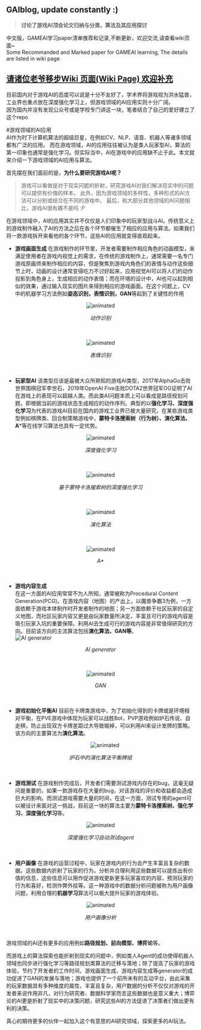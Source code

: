 ## GAIblog, update constantly :)  
> **讨论了游戏AI顶会论文归纳与分类，算法及其应用探讨**  
  
中文版，GAMEAI学习paper清单推荐和记录,不断更新，欢迎交流,请查看wiki页面~  
Some Recommanded and Marked paper for GAMEAI learning, The details are listed in wiki page  
<h2><a href="https://github.com/ls361664056/GameAI-paper-list/wiki">请诸位老爷移步Wiki 页面(Wiki Page) 欢迎补充</a></h2>
  
目前国内对于游戏AI的态度可以说是十分不友好了，学术界将游戏视为洪水猛兽，工业界也重点放在深度强化学习上，但游戏领域的AI应用实则十分广阔。  
因为国内并没有发现公众号或是学校专门讲这一块，笔者结合了自己的爱好建立了这个repo  

#游戏领域的AI应用  
AI作为时下计算机算法的超级巨星，在例如CV、NLP、语音、机器人等诸多领域都有广泛的应用。 而在游戏领域，AI的应用往往被认为是类人玩家型AI，算法的第一印象也通常是强化学习。但实际当中，AI在游戏中的应用缺不止于此。本文就来介绍一下游戏领域的AI应用与算法。  
  
首先摆在我们面前的是，**为什么要研究游戏AI呢？**  
> 游戏可以看做是对于现实问题的折射，研究游戏AI对我们解决现实中的问题可以提供有价值的样本。
> 此外，因为游戏领域的多样性，多种形式的AI方法可以分别或结合在不同的游戏中。
> 最后，和大部分其他领域的AI问题相比，游戏AI很有趣不是吗 :P  
  
在游戏领域中，AI的应用其实并不仅仅是人们印象中的玩家型战斗AI。传统意义上的游戏制作融入了AI的方法之后在各个环节都催生了相应的应用与算法。如果我们将一款游戏拆开来看他的各个环节，这些AI的应用就变得直观起来。  
* **游戏画面生成**
在游戏制作的环节里，开发者需要制作相应角色的动画模型，来满足使用者在游戏内视觉上的需求，在传统的游戏制作上，通常需要一名专门游戏原画师来制作相应的内容，但是聚焦到游戏内角色们的表情与动作这些细节上时，动画的设计通常变得吃力不讨好起来，应用视觉AI可以将人们的动作投影到角色身上，生成相应的动作表情；而在环境的设计中，AI也可以起到相似的效果，通过输入现实的图片来得到相应的游戏画面。在这个问题上，CV中的机器学习方法例如**姿态识别，表情识别，GAN**等起到了关键性的作用  
<p align="center">
  <img src="image/1.gif" alt="animated" />
</p> 
<center><i>动作识别</i></center>  
<br/><br/>  

<p align="center">
  <img src="image/2.jpg" alt="animated" />
</p> 
<center><i>表情识别</i></center>  
<br/><br/>  

* **玩家型AI**
该类型应该是最被大众所熟知的游戏AI类型，2017年AlphaGo击败世界围棋冠军李世石，2019年OpenAI Five击败DOTA2世界冠军OG证明了AI在游戏上的表现可以超越人类。而此类AI问题本质上可以看成是路径规划问题，即根据当前的游戏状态生成相应的动作序列。典型的以**强化学习、深度强化学习**为代表的游戏AI目前在国内的游戏工业界已被大量研究，在某些游戏类型例如棋牌类、回合制策略游戏中，**蒙特卡洛搜索树（行为树）、演化算法、A***等在线学习算法也具有一定优势。  
<p align="center">
  <img src="image/OpenAI-Five-Dota-2.png" alt="animated" />
</p> 
<center><i>深度强化学习</i></center>  
<br/><br/>  
  
<p align="center">
  <img src="image/3.jpeg" alt="animated" />
</p> 
<center><i>基于蒙特卡洛搜索树的深度强化学习</i></center>  
<br/><br/>  

<p align="center">
  <img src="image/7.jpg" alt="animated" />
</p> 
<center><i>演化算法</i></center>  
<br/><br/>  

<p align="center">
  <img src="image/4.gif" alt="animated" />
</p> 
<center><i>A*</i></center>  
<br/><br/>  


  
* **游戏内容生成**  
  在这一方面的AI应用常常不为人所知，通常被称为Procedural Content Generation(PCG)。在游戏内容（地图）的产出上，以魔兽争霸3为例，一方面依赖于游戏本体制作时开发者制作的地图；另一方面依赖于社区玩家的自定义地图，而社区玩家内容又更是由玩家数量所决定，丰富且可行的游戏内容是吸引玩家入坑的重要保障。利用AI去生成可行的游戏内容是非常值得研究的方向。目前该方向的主流算法包括**演化算法、GAN等**。  
![AI generator](image/5.jpg)
<center><i>AI generator</i></center>  
<br/><br/>  
  
<p align="center">
  <img src="image/6.jpg" alt="animated" />
</p> 
<center><i>GAN</i></center>  
<br/><br/>  
  
* **游戏初始化平衡AI**
  目前在卡牌类游戏中，为了初始化得到的卡牌或是环境相对平衡，在PVE游戏中体现为玩家可以战胜Bot，PVP游戏例如炉石传说、自走棋，防止出现双方卡牌差距过大导致输掉，可以利用AI来设计发牌的策略。该方向的主要算法为**演化算法**。  
  <p align="center">
  <img src="image/R-C.png" alt="animated" />
</p> 
<center><i>炉石中的演化算法平衡牌组</i></center>  
<br/><br/>  
  
* **游戏测试**
  在游戏制作完成后，开发者们需要测试游戏内存在的bug，这毫无疑问是重要的，如果一款游戏存在大量的bug，对该游戏的评价和收益都会造成巨大的影响。而测试游戏需要大量的时间，在这一方面，测试专用的agent可以被设计来面对这一挑战，目前这一块的算法主要为**蒙特卡洛搜索树、强化学习、深度强化学习**等。
<p align="center">
  <img src="image/9.png" alt="animated" />
</p> 
<center><i>深度强化学习自动测试agent</i></center>  
<br/><br/>  
  
* **用户画像**
  在游戏的运营过程中，玩家在游戏内的行为会产生丰富且复杂的数据，这些数据内折射了玩家的行为，分析并合理利用这些数据可以提炼出有价值的信息，这些信息可以用作促进游戏更新更多玩家喜欢的内容，预测玩家的行为和喜好，检测作弊外挂等。这一种游戏中的数据分析问题被称为用户画像问题，利用合理的**机器学习**算法可以极大提升玩家的游戏体验。  
<p align="center">
  <img src="image/Blog-Detail.png" alt="animated" />
</p> 
<center><i>用户画像分析</i></center>  
<br/><br/>  
  
游戏领域的AI还有更多的应用例如**路径规划、前向模型、博弈论**等。 
  
而游戏上的算法探索也能折射到现实的问题中，例如类人Agent的成功使得机器人领域也同步进行强化学习等路径规划类算法的迁移与落地；除了提高了玩家的游戏体验，节约了开发者的工作时间，游戏画面生成、游戏内容生成等generator的成功促进了GAN的发展与落地；游戏也提供了一个前所未有的互动平台，由此采集的玩家数据具有多种维度的属性，丰富且复杂，用户数据的分析不仅仅对游戏的开发者来说作用非凡，对行为研究者、数据科学家而言这些数据也是意义重大；博弈论的AI更是折射了现实中的决策问题，研究这些AI的方法促进了决策者们做出更有利的决策。  
  
真心的期待更多的伙伴一起加入这个有意思的AI研究领域，探索更多的AI玩法。
